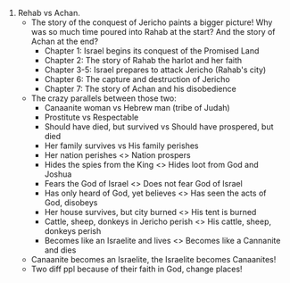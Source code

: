 1. Rehab vs Achan.
    - The story of the conquest of Jericho paints a bigger picture! Why was so much time poured into Rahab at the start? And the story of Achan at the end?
        - Chapter 1: Israel begins its conquest of the Promised Land
        - Chapter 2: The story of Rahab the harlot and her faith
        - Chapter 3-5: Israel prepares to attack Jericho (Rahab's city)
        - Chapter 6: The capture and destruction of Jericho
        - Chapter 7: The story of Achan and his disobedience
    - The crazy parallels between those two:
        - Canaanite woman vs Hebrew man (tribe of Judah)
        - Prostitute vs Respectable
        - Should have died, but survived vs Should have prospered, but died
        - Her family survives vs His family perishes
        - Her nation perishes <> Nation prospers
        - Hides the spies from the King <> Hides loot from God and Joshua
        - Fears the God of Israel <> Does not fear God of Israel
        - Has only heard of God, yet believes <> Has seen the acts of God, disobeys
        - Her house survives, but city burned <> His tent is burned
        - Cattle, sheep, donkeys in Jericho perish <> His cattle, sheep, donkeys perish
        - Becomes like an Israelite and lives <> Becomes like a Cannanite and dies
    - Canaanite becomes an Israelite, the Israelite becomes Canaanites! 
    - Two diff ppl because of their faith in God, change places!